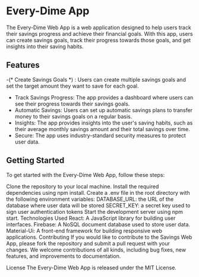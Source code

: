 # Every-Dime App
The Every-Dime Web App is a web application designed to help users track their savings progress and achieve their financial goals. With this app, users can create savings goals, track their progress towards those goals, and get insights into their saving habits.

## Features
-(* Create Savings Goals *) : Users can create multiple savings goals and set the target amount they want to save for each goal.
- Track Savings Progress: The app provides a dashboard where users can see their progress towards their savings goals.
- Automatic Savings: Users can set up automatic savings plans to transfer money to their savings goals on a regular basis.
- Insights: The app provides insights into the user's saving habits, such as their average monthly savings amount and their total savings over time.
- Secure: The app uses industry-standard security measures to protect user data.

## Getting Started
To get started with the Every-Dime Web App, follow these steps:

Clone the repository to your local machine.
Install the required dependencies using npm install.
Create a .env file in the root directory with the following environment variables:
DATABASE_URL: the URL of the database where user data will be stored
SECRET_KEY: a secret key used to sign user authentication tokens
Start the development server using npm start.
Technologies Used
React: A JavaScript library for building user interfaces.
Firebase: A NoSQL document database used to store user data.
Material-Ui: A front-end framework for building responsive web applications.
Contributing
If you would like to contribute to the Savings Web App, please fork the repository and submit a pull request with your changes. We welcome contributions of all kinds, including bug fixes, new features, and improvements to documentation.

License
The Every-Dime Web App is released under the MIT License.
